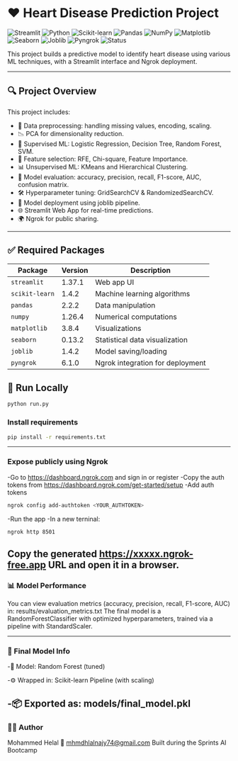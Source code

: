 # ❤️ Heart Disease Prediction Project

![Streamlit](https://img.shields.io/badge/Streamlit-Enabled-blueviolet)
![Python](https://img.shields.io/badge/Python-3.12-blue)
![Scikit-learn](https://img.shields.io/badge/Scikit--learn-Used-orange)
![Pandas](https://img.shields.io/badge/Pandas-Used-darkblue)
![NumPy](https://img.shields.io/badge/NumPy-Used-lightgrey)
![Matplotlib](https://img.shields.io/badge/Matplotlib-Used-green)
![Seaborn](https://img.shields.io/badge/Seaborn-Used-teal)
![Joblib](https://img.shields.io/badge/Joblib-Used-purple)
![Pyngrok](https://img.shields.io/badge/Pyngrok-Used-black)
![Status](https://img.shields.io/badge/Status-Ongoing-yellow)

This project builds a predictive model to identify heart disease using various ML techniques, with a Streamlit interface and Ngrok deployment.

---

## 🔍 Project Overview

This project includes:

- 🧹 Data preprocessing: handling missing values, encoding, scaling.
- 📉 PCA for dimensionality reduction.
- 🧠 Supervised ML: Logistic Regression, Decision Tree, Random Forest, SVM.
- 🔬 Feature selection: RFE, Chi-square, Feature Importance.
- 📊 Unsupervised ML: KMeans and Hierarchical Clustering.
- 🧪 Model evaluation: accuracy, precision, recall, F1-score, AUC, confusion matrix.
- 🛠️ Hyperparameter tuning: GridSearchCV & RandomizedSearchCV.
- 💾 Model deployment using joblib pipeline.
- 🌐 Streamlit Web App for real-time predictions.
- 🌍 Ngrok for public sharing.

---

## ✅ Required Packages

| Package        | Version | Description                      |
| -------------- | ------- | -------------------------------- |
| `streamlit`    | 1.37.1  | Web app UI                       |
| `scikit-learn` | 1.4.2   | Machine learning algorithms      |
| `pandas`       | 2.2.2   | Data manipulation                |
| `numpy`        | 1.26.4  | Numerical computations           |
| `matplotlib`   | 3.8.4   | Visualizations                   |
| `seaborn`      | 0.13.2  | Statistical data visualization   |
| `joblib`       | 1.4.2   | Model saving/loading             |
| `pyngrok`      | 6.1.0   | Ngrok integration for deployment |


## 🚀 Run Locally

```bash
python run.py
```
### Install requirements

```bash
pip install -r requirements.txt
```
---
### Expose publicly using Ngrok

-Go to https://dashboard.ngrok.com and sign in or register
-Copy the auth tokens from https://dashboard.ngrok.com/get-started/setup
-Add auth tokens
```bash
ngrok config add-authtoken <YOUR_AUTHTOKEN>
```
-Run the app
-In a new terninal:
```bash
ngrok http 8501
```
Copy the generated https://xxxxx.ngrok-free.app URL and open it in a browser.
---

### 📊 Model Performance

You can view evaluation metrics (accuracy, precision, recall, F1-score, AUC) in:
results/evaluation_metrics.txt
The final model is a RandomForestClassifier with optimized hyperparameters, trained via a pipeline with StandardScaler.

---
### 🧠 Final Model Info

-🔎 Model: Random Forest (tuned)

-⚙️ Wrapped in: Scikit-learn Pipeline (with scaling)

-📦 Exported as: models/final_model.pkl
---



### 🧑‍💻 Author
Mohammed Helal
📧 mhmdhlalnajy74@gmail.com
Built during the Sprints AI Bootcamp
